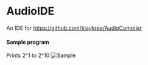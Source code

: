 # AudioIDE
An IDE for https://github.com/klaykree/AudioCompiler

#### Sample program
Prints 2^1 to 2^10
![Sample](/readme/SampleProgram.png?raw=true "Sample")
